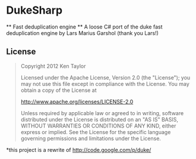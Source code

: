 DukeSharp
=========
** Fast deduplication engine **
A loose C# port of the duke fast deduplication engine by Lars Marius Garshol (thank you Lars!)



## License

>Copyright 2012 Ken Taylor
>
>Licensed under the Apache License, Version 2.0 (the "License");
>you may not use this file except in compliance with the License.
>You may obtain a copy of the License at
>
>   http://www.apache.org/licenses/LICENSE-2.0
>
>Unless required by applicable law or agreed to in writing, software
>distributed under the License is distributed on an "AS IS" BASIS,
>WITHOUT WARRANTIES OR CONDITIONS OF ANY KIND, either express or implied.
>See the License for the specific language governing permissions and
>limitations under the License.

*this project is a rewrite of http://code.google.com/p/duke/